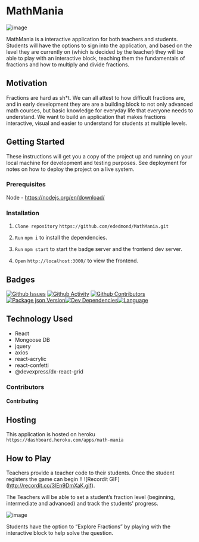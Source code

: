 # MathMania

![image](https://user-images.githubusercontent.com/45190468/57975733-16272000-799d-11e9-9c9d-beacfa8b5865.png)

MathMania is a interactive application for both teachers and students. Students will have the options to sign into the application, and based on the level they are currently on (which is decided by the teacher) they will be able to play with an interactive block, teaching them the fundamentals of fractions and how to multiply and divide fractions.

## Motivation

Fractions are hard as sh*t. We can all attest to how difficult fractions are, and in early development they are are a building block to not only advanced math courses, but basic knowledge for everyday life that everyone needs to understand. We want to build an application that makes fractions interactive, visual and easier to understand for students at multiple levels.

## Getting Started

These instructions will get you a copy of the project up and running on your local machine for development and testing purposes. See deployment for notes on how to deploy the project on a live system.

### Prerequisites

Node - https://nodejs.org/en/download/

### Installation

1. ```Clone repository``` ```https://github.com/ededmond/MathMania.git```

2. ```Run``` ```npm i``` to install the dependencies.

3. ```Run``` ```npm start``` to start the badge server and the frontend dev server.

4. ```Open``` ```http://localhost:3000/``` to view the frontend.

## Badges

[![Github Issues](https://img.shields.io/github/issues/ededmond/MathMania.svg?style=plastic)](https://github/issues/ededmond/MathMania) [![Github Activity](https://img.shields.io/github/commit-activity/m/ededmond/MathMania.svg?style=plastic)](https://github/commit-activity/ededmond/MathMania) [![Github Contributors](https://img.shields.io/github/contributors/ededmond/MathMania.svg)](https://github/contributors/ededmond/MathMania)[![Package json Version](https://img.shields.io/github/package-json/v/ededmond/MathMania.svg?style=plastic)](https://github/languages/ededmond/MathMania)[![Dev Dependencies](https://img.shields.io/david/dev/ededmond/MathMania.svg?style=plastic)](https://github/languages/ededmond/MathMania)[![Language](https://img.shields.io/github/languages/top/ededmond/MathMania.svg?style=plastic)](https://github/languages/top/ededmond/MathMania)

## Technology Used

- React
- Mongoose DB
- jquery
- axios
- react-acrylic
- react-confetti
- @devexpress/dx-react-grid

### Contributors

#### Contributing

## Hosting

This application is hosted on heroku ```https://dashboard.heroku.com/apps/math-mania```

## How to Play

Teachers provide a teacher code to their students.  Once the student registers the game can begin !! ![Recordit GIF] (http://recordit.co/3lEn9DmXaK.gif).  

The Teachers will be able to set a student’s fraction level (beginning, intermediate and advanced) and track the students' progress.  

![image](https://user-images.githubusercontent.com/45190468/57975740-37880c00-799d-11e9-9a60-e31b0bc661e3.png)

Students have the option to “Explore Fractions” by playing with the interactive block to help solve the question.  
